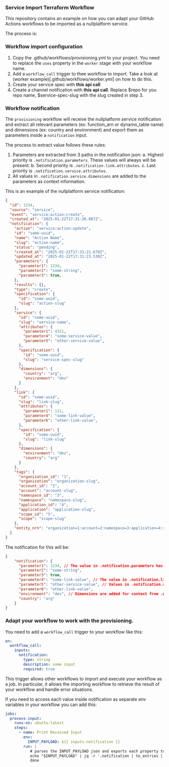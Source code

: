 ### Service Import Terraform Workflow
This repository contains an example on how you can adapt your GitHub Actions workflows to be imported as a nullplatform service.

The process is:

### Workflow import configuration

1. Copy the .github/workflows/provisioning.yml to your project. You need to replace the `uses` property in the `worker` stage with your workflow name.
2. Add a `workflow_call` trigger to thee workflow to import. Take a look at (worker example)[.github/workflows/worker.yml] on how to do this.
3. Create your service spec with **this api call**
4. Create a channel notification with **this api call**. Replace $repo for you repo name, $service-spec-slug with the slug created in step 3.

### Workflow notification
The `provisioning` workflow will receive the nullplatform service notification and extract all relevant parameters (ex: function_arn or dynamo_table name) and dimensions (ex: country and environment) and export them as parameters inside a `notification` input.

The process to extract value follows these rules:

1. Parameters are extracted from 3 paths in the notification json:
	a. Highest priority is `.notification.parameters`. These values will always will be present.
	b. Second priority is `.notification.link.attributes`.
	c. Last priority is `.notification.service.attributes`.
2. All values in `.notification.service.dimensions` are added to the parameters as context information.

This is an example of the nullplatform service notification:

```json
{
  "id": 1234,
  "source": "service",
  "event": "service:action:create",
  "created_at": "2025-01-22T17:31:26.807Z",
  "notification": {
    "action": "service:action:update",
    "id": "some-uuid",
    "name": "Action Name",
    "slug": "action-name",
    "status": "pending",
    "created_at": "2025-01-22T17:31:21.670Z",
    "updated_at": "2025-01-22T17:31:23.530Z",
    "parameters": {
      "parameter1": 1234,
      "parameter2": "some-string",
      "parameter3": true,
    },
    "results": {},
    "type": "create",
    "specification": {
      "id": "some-uuid",
      "slug": "action-slug"
    },
    "service": {
      "id": "some-uuid",
      "slug": "service-name",
      "attributes": {
        "parameter1": 4321,
        "parameter4": "some-service-value",
        "parameter5": "other-service-value",
      },
      "specification": {
        "id": "some-uuid",
        "slug": "service-spec-slug"
      },
      "dimensions": {
        "country": "arg",
        "environment": "dev"
      }
    },
    "link": {
      "id": "some-uuid",
      "slug": "link-slug",
      "attributes": {
        "parameter1": 111,
        "parameter4": "some-link-value",
        "parameter6": "other-link-value",
      },
      "specification": {
        "id": "some-uuid",
        "slug": "link-slug"
      },
      "dimensions": {
        "environment": "dev",
        "country": "arg"
      }
    },
    "tags": {
	  "organization_id": "1",
      "organization": "organization-slug",
      "account_id": "2",
      "account": "account-slug",
      "namespace_id": "3",
      "namespace": "namespace-slug",
      "application_id": "4",
      "application": "application-slug",
      "scope_id": "5",
      "scope": "scope-slug"
    },
    "entity_nrn": "organization=1:account=2:namespace=3:application=4:scope=5"
  }
}
```

The notification for this will be:

```json
{
	"notification": {
	  "parameter1": 1234, // The value in .notification.parameters has the higher priority
      "parameter2": "some-string",
      "parameter3": true,
      "parameter4": "some-link-value", // The value in .notification.link.attributes has a higher priority than the one in .notification.service.attributes
      "parameter5": "other-service-value", // Values in .notification.service.attributes have the least priority
      "parameter6": "other-link-value",
      "environment": "dev", // Dimensions are added for context from .notification.service.dimensions
      "country": "arg"
	}
}
```

### Adapt your workflow to work with the provisioning.
You need to add a `workflow_call` trigger to your workflow like this:

```yml
on:
  workflow_call:
    inputs:
      notification:
        type: string
        description: some input
        required: true
```

This trigger allows other workflows to import and execute your workflow as a job. In particular, it allows the importing workflow to retrieve the result of your workflow and handle error situations.

If you need to access each value inside notification as separate env variables in your workflow you can add this:

```yml
jobs:
  process-input:
    runs-on: ubuntu-latest
    steps:
      - name: Print Received Input
        env:
          INPUT_PAYLOAD: ${{ inputs.notification }}
        run: |
           # parses the INPUT_PAYLOAD json and exports each property to the GITHUB_ENV variables. Further steps will be able to access properties as env variables
           echo "$INPUT_PAYLOAD" | jq -r '.notification | to_entries | .[] | "\(.key)=\(.value | @sh)"' | while read -r line; do echo "$line" >> $GITHUB_ENV
           done

```